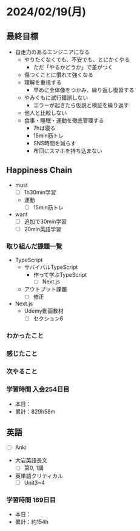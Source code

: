 # 2024/02/19(月)

## 最終目標

- 自走力のあるエンジニアになる
  - やりたくなくても、不安でも、とにかくやる
    - ただ「やるかどうか」で差がつく
  - 傷つくことに慣れて強くなる
  - 理解を重視する
    - 早めに全体像をつかみ、繰り返し復習する
  - やみくもに試行錯誤しない
    - エラーが起きたら仮説と検証を繰り返す
  - 他人と比較しない
  - 食事・睡眠・運動を徹底管理する
    - 7hは寝る
    - 15min筋トレ
    - SNS時間を減らす
    - 布団にスマホを持ち込まない

## Happiness Chain

- must
  - [ ] 1h30min学習
  - 運動
    - [ ] 15min筋トレ
- want
  - [ ] 追加で30min学習
  - [ ] 20min英語学習

### 取り組んだ課題一覧

- TypeScript
  - サバイバルTypeScript
    - 作って学ぶTypeScript
      - [ ] Next.js
  - アウトプット課題
    - [ ] 修正
- Next.js
  - Udemy動画教材
    - [ ] セクション6

### わかったこと

### 感じたこと

### 次やること

### 学習時間 入会254日目

- 本日：
- 累計：829h58m

## 英語

- [ ] Anki
- 大岩英語長文
  - [ ] 第0, 1講
- 英単語クリティカル
  - [ ] Unit3~4

### 学習時間 169日目

- 本日：
- 累計：約154h
